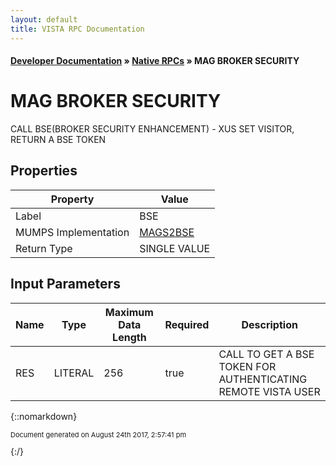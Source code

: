 ```yaml
---
layout: default
title: VISTA RPC Documentation
---
```


#### [Developer Documentation](../index) &#187; [Native RPCs](TableOfContents) &#187; MAG BROKER SECURITY<br/>
# MAG BROKER SECURITY

CALL BSE(BROKER SECURITY ENHANCEMENT) - XUS SET VISITOR, RETURN A BSE TOKEN

## Properties

Property | Value
--- | ---
Label | BSE
MUMPS Implementation | [MAGS2BSE](http://code.osehra.org/dox/Routine_MAGS2BSE_source.html)
Return Type | SINGLE VALUE


## Input Parameters

Name | Type | Maximum Data Length | Required | Description
--- | --- | --- | --- | ---
RES | LITERAL | 256 | true | CALL TO GET A BSE TOKEN FOR AUTHENTICATING REMOTE VISTA USER



{::nomarkdown} <br/><p style="font-size: 11px">Document generated on August 24th 2017, 2:57:41 pm</p>{:/}